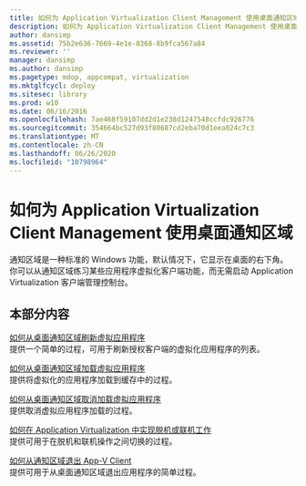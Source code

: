 ```yaml
---
title: 如何为 Application Virtualization Client Management 使用桌面通知区域
description: 如何为 Application Virtualization Client Management 使用桌面通知区域
author: dansimp
ms.assetid: 75b2e636-7669-4e1e-8368-8b9fca567a84
ms.reviewer: ''
manager: dansimp
ms.author: dansimp
ms.pagetype: mdop, appcompat, virtualization
ms.mktglfcycl: deploy
ms.sitesec: library
ms.prod: w10
ms.date: 06/16/2016
ms.openlocfilehash: 7ae468f59107dd2d1e238d1247548ccfdc926776
ms.sourcegitcommit: 354664bc527d93f80687cd2eba70d1eea024c7c3
ms.translationtype: MT
ms.contentlocale: zh-CN
ms.lasthandoff: 06/26/2020
ms.locfileid: "10798964"
---
```

# 如何为 Application Virtualization Client Management 使用桌面通知区域


通知区域是一种标准的 Windows 功能，默认情况下，它显示在桌面的右下角。 你可以从通知区域练习某些应用程序虚拟化客户端功能，而无需启动 Application Virtualization 客户端管理控制台。

## 本部分内容


<a href="" id="how-to-refresh-virtual-applications-from-the-desktop-notification-area"></a>[如何从桌面通知区域刷新虚拟应用程序](how-to-refresh-virtual-applications-from-the-desktop-notification-area.md)  
提供一个简单的过程，可用于刷新授权客户端的虚拟化应用程序的列表。

<a href="" id="how-to-load-virtual-applications-from-the-desktop-notification-area"></a>[如何从桌面通知区域加载虚拟应用程序](how-to-load-virtual-applications-from-the-desktop-notification-area.md)  
提供将虚拟化的应用程序加载到缓存中的过程。

<a href="" id="how-to-cancel-loading-of-virtual-applications-from-the-desktop-notification-area"></a>[如何从桌面通知区域取消加载虚拟应用程序](how-to-cancel-loading-of-virtual-applications-from-the-desktop-notification-area.md)  
提供取消虚拟应用程序加载的过程。

<a href="" id="how-to-work-offline-or-online-with-application-virtualization"></a>[如何在 Application Virtualization 中实现脱机或联机工作](how-to-work-offline-or-online-with-application-virtualization.md)  
提供可用于在脱机和联机操作之间切换的过程。

<a href="" id="how-to-exit-the-app-v-client-from-the-notification-area"></a>[如何从通知区域退出 App-V Client](how-to-exit-the-app-v-client-from-the-notification-area.md)  
提供可用于从桌面通知区域退出应用程序的简单过程。

 

 





